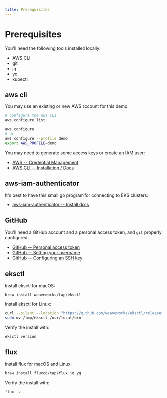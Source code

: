 ```yaml
---
title: Prerequisites
---
```


# Prerequisites

You'll need the following tools installed locally:
* AWS CLI
* git
* jq
* yq
* kubectl

## aws cli

You may use an existing or new AWS account for this demo.
```sh
# configure the aws CLI
aws configure list

aws configure
# or
aws configure --profile demo
export AWS_PROFILE=demo
```
You may need to generate some access keys or create an IAM user:
- [AWS -- Credential Management](https://console.aws.amazon.com/iam/home#/security_credentials)
- [AWS CLI -- Installation / Docs](https://docs.aws.amazon.com/cli/latest/userguide/cli-chap-install.html)

## aws-iam-authenticator

It's best to have this small go program for connecting to EKS clusters:
- [aws-iam-authenticator -- Install docs](https://docs.aws.amazon.com/eks/latest/userguide/install-aws-iam-authenticator.html)

## GitHub

You'll need a GitHub account and a personal access token, and `git` properly configured:
- [GitHub -- Personal access token](https://help.github.com/en/github/authenticating-to-github/creating-a-personal-access-token-for-the-command-line)
- [GitHub -- Setting your username](https://help.github.com/en/github/using-git/setting-your-username-in-git)
- [GitHub -- Configuring an SSH key](https://help.github.com/en/github/authenticating-to-github/generating-a-new-ssh-key-and-adding-it-to-the-ssh-agent)

## eksctl

Install eksctl for macOS:

```sh
brew install weaveworks/tap/eksctl
```

Install eksctl for Linux:

```sh
curl --silent --location "https://github.com/weaveworks/eksctl/releases/latest/download/eksctl_$(uname -s)_amd64.tar.gz" | tar xz -C /tmp
sudo mv /tmp/eksctl /usr/local/bin
```

Verify the install with:

```sh
eksctl version
```

## flux

Install flux for macOS and Linux:

```sh
brew install fluxcd/tap/flux jq yq
```

Verify the install with:

```sh
flux -v
```

